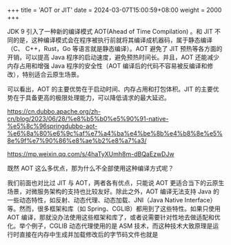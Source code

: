 +++
title = 'AOT or JIT'
date = 2024-03-07T15:00:59+08:00
weight = 2000
+++



JDK 9 引入了一种新的编译模式 AOT(Ahead of Time Compilation) 。和 JIT 不同的是，这种编译模式会在程序被执行前就将其编译成机器码，属于静态编译（C、 C++，Rust，Go 等语言就是静态编译）。AOT 避免了 JIT 预热等各方面的开销，可以提高 Java 程序的启动速度，避免预热时间长。并且，AOT 还能减少内存占用和增强 Java 程序的安全性（AOT 编译后的代码不容易被反编译和修改），特别适合云原生场景。


可以看出，AOT 的主要优势在于启动时间、内存占用和打包体积。JIT 的主要优势在于具备更高的极限处理能力，可以降低请求的最大延迟。

https://cn.dubbo.apache.org/zh-cn/blog/2023/06/28/%e8%b5%b0%e5%90%91-native-%e5%8c%96springdubbo-aot-%e6%8a%80%e6%9c%af%e7%a4%ba%e4%be%8b%e4%b8%8e%e5%8e%9f%e7%90%86%e8%ae%b2%e8%a7%a3/


https://mp.weixin.qq.com/s/4haTyXUmh8m-dBQaEzwDJw


既然 AOT 这么多优点，那为什么不全部使用这种编译方式呢？

我们前面也对比过 JIT 与 AOT，两者各有优点，只能说 AOT 更适合当下的云原生场景，对微服务架构的支持也比较友好。除此之外，AOT 编译无法支持 Java 的一些动态特性，如反射、动态代理、动态加载、JNI（Java Native Interface）等。然而，很多框架和库（如 Spring、CGLIB）都用到了这些特性。如果只使用 AOT 编译，那就没办法使用这些框架和库了，或者说需要针对性地去做适配和优化。举个例子，CGLIB 动态代理使用的是 ASM 技术，而这种技术大致原理是运行时直接在内存中生成并加载修改后的字节码文件也就是 